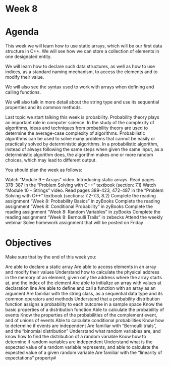 # Week 8
# Agenda
This week we will learn how to use static arrays, which will be our first data structure in C++. We will see how we can store a collection of elements in one designated entity.

We will learn how to declare such data structures, as well as how to use indices, as a standard naming mechanism, to access the elements and to modify their value.

We will also see the syntax used to work with arrays when defining and calling functions.

We will also talk in more detail about the string type and use its sequential properties and its common methods.

Last topic we start talking this week is probability. Probability theory plays an important role in computer science. In the study of the complexity of algorithms, ideas and techniques from probability theory are used to determine the average-case complexity of algorithms. Probabilistic algorithms can be used to solve many problems that cannot be easily or practically solved by deterministic algorithms. In a probabilistic algorithm, instead of always following the same steps when given the same input, as a deterministic algorithm does, the algorithm makes one or more random choices, which may lead to different output.

You should plan the week as follows:

Watch “Module 9 – Arrays” video. Introducing static arrays.
Read pages 378-387 in the “Problem Solving with C++” textbook (section: 7.1)
Watch “Module 10 – Strings” video.
Read pages 389-423, 472-487 in the “Problem Solving with C++” textbook (sections: 7.2-7.3, 8.2)
Complete the reading assignment “Week 8: Probability Basics” in zyBooks
Complete the reading assignment “Week 8: Conditional Probability” in zyBooks
Complete the reading assignment “Week 8: Random Variables” in zyBooks
Complete the reading assignment “Week 8: Bernoulli Trails” in zebecks
Attend the weekly webinar
Solve homework assignment that will be posted on Friday
# Objectives
Make sure that by the end of this week you:

Are able to declare a static array
Are able to access elements in an array and modify their values
Understand how to calculate the physical address in the memory of an element, given only the address where the array starts at, and the index of the element
Are able to initialize an array with values at declaration line
Are able to define and call a function with an array as an argument
Are familiar with the string class, as a sequential data type and its common operators and methods
Understand that a probability distribution function assigns a probability to each outcome in a sample space
Know the basic properties of a distribution function
Able to calculate the probability of events
Know the properties of the probabilities of the complement event, and of unions of events
Able to calculate conditional probabilities
Know how to determine if events are independent
Are familiar with “Bernoulli trials”, and the “binomial distribution”
Understand what random variables are, and know how to find the distribution of a random variable
Know how to determine if random variables are independent
Understand what is the expected value of a random variable represents, and able to calculate the expected value of a given random variable
Are familiar with the “linearity of expectations” property#
